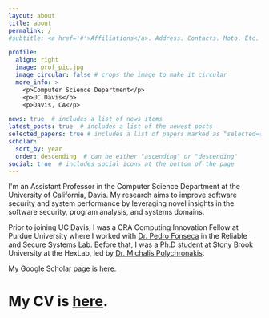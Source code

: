 ```yaml
---
layout: about
title: about
permalink: /
#subtitle: <a href='#'>Affiliations</a>. Address. Contacts. Moto. Etc.

profile:
  align: right
  image: prof_pic.jpg
  image_circular: false # crops the image to make it circular
  more_info: >
    <p>Computer Science Department</p>
    <p>UC Davis</p>
    <p>Davis, CA</p>

news: true  # includes a list of news items
latest_posts: true  # includes a list of the newest posts
selected_papers: true # includes a list of papers marked as "selected={true}"
scholar:
  sort_by: year
  order: descending  # can be either "ascending" or "descending"
social: true  # includes social icons at the bottom of the page
---
```


I'm an Assistant Professor in the Computer Science Department at the University of California, Davis. 
My research aims to improve software security and system performance by leveraging novel insights in the
software security, program analysis, and systems domains.

Prior to joining UC Davis, I was a CRA Computing Innovation Fellow at Purdue University where
I worked with [Dr. Pedro
Fonseca](https://www.cs.purdue.edu/homes/pfonseca/) in the Reliable and Secure Systems Lab.
Before that, I was a Ph.D student at Stony Brook University at the HexLab, led by 
[Dr. Michalis Polychronakis](https://www3.cs.stonybrook.edu/~mikepo/).

My Google Scholar page is [here](https://scholar.google.com/citations?user=lJqQKlQAAAAJ).
# My CV is [here](assets/pdf/CV_Tapti.pdf).

